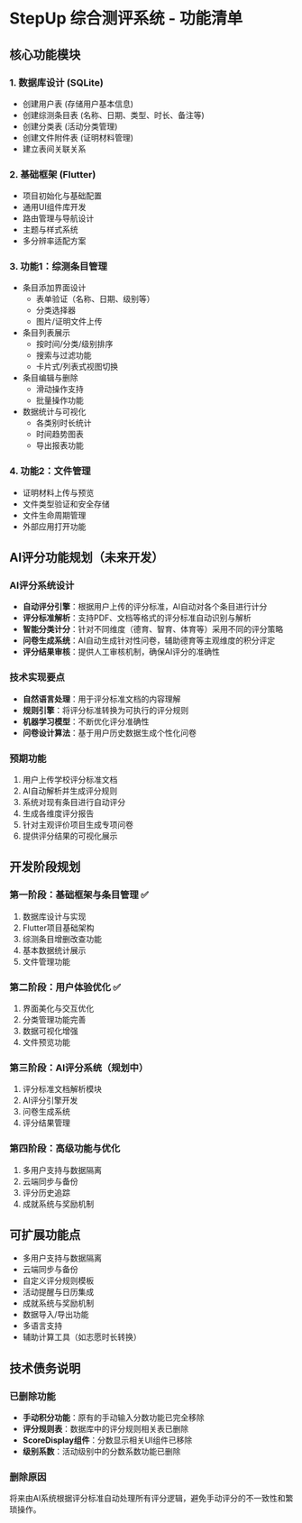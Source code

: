 # StepUp 综合测评系统 - 功能清单

## 核心功能模块

### 1. 数据库设计 (SQLite)
- 创建用户表 (存储用户基本信息)
- 创建综测条目表 (名称、日期、类型、时长、备注等)
- 创建分类表 (活动分类管理)
- 创建文件附件表 (证明材料管理)
- 建立表间关联关系

### 2. 基础框架 (Flutter)
- 项目初始化与基础配置
- 通用UI组件库开发
- 路由管理与导航设计
- 主题与样式系统
- 多分辨率适配方案

### 3. 功能1：综测条目管理
- 条目添加界面设计
  - 表单验证（名称、日期、级别等）
  - 分类选择器
  - 图片/证明文件上传
- 条目列表展示
  - 按时间/分类/级别排序
  - 搜索与过滤功能
  - 卡片式/列表式视图切换
- 条目编辑与删除
  - 滑动操作支持
  - 批量操作功能
- 数据统计与可视化
  - 各类别时长统计
  - 时间趋势图表
  - 导出报表功能

### 4. 功能2：文件管理
- 证明材料上传与预览
- 文件类型验证和安全存储
- 文件生命周期管理
- 外部应用打开功能

## AI评分功能规划（未来开发）

### AI评分系统设计
- **自动评分引擎**：根据用户上传的评分标准，AI自动对各个条目进行计分
- **评分标准解析**：支持PDF、文档等格式的评分标准自动识别与解析
- **智能分类计分**：针对不同维度（德育、智育、体育等）采用不同的评分策略
- **问卷生成系统**：AI自动生成针对性问卷，辅助德育等主观维度的积分评定
- **评分结果审核**：提供人工审核机制，确保AI评分的准确性

### 技术实现要点
- **自然语言处理**：用于评分标准文档的内容理解
- **规则引擎**：将评分标准转换为可执行的评分规则
- **机器学习模型**：不断优化评分准确性
- **问卷设计算法**：基于用户历史数据生成个性化问卷

### 预期功能
1. 用户上传学校评分标准文档
2. AI自动解析并生成评分规则
3. 系统对现有条目进行自动评分
4. 生成各维度评分报告
5. 针对主观评价项目生成专项问卷
6. 提供评分结果的可视化展示

## 开发阶段规划

### 第一阶段：基础框架与条目管理 ✅
1. 数据库设计与实现
2. Flutter项目基础架构
3. 综测条目增删改查功能
4. 基本数据统计展示
5. 文件管理功能

### 第二阶段：用户体验优化 ✅
1. 界面美化与交互优化
2. 分类管理功能完善
3. 数据可视化增强
4. 文件预览功能

### 第三阶段：AI评分系统（规划中）
1. 评分标准文档解析模块
2. AI评分引擎开发
3. 问卷生成系统
4. 评分结果管理

### 第四阶段：高级功能与优化
1. 多用户支持与数据隔离
2. 云端同步与备份
3. 评分历史追踪
4. 成就系统与奖励机制

## 可扩展功能点
- 多用户支持与数据隔离
- 云端同步与备份
- 自定义评分规则模板
- 活动提醒与日历集成
- 成就系统与奖励机制
- 数据导入/导出功能
- 多语言支持
- 辅助计算工具（如志愿时长转换）

## 技术债务说明

### 已删除功能
- **手动积分功能**：原有的手动输入分数功能已完全移除
- **评分规则表**：数据库中的评分规则相关表已删除
- **ScoreDisplay组件**：分数显示相关UI组件已移除
- **级别系数**：活动级别中的分数系数功能已删除

### 删除原因
将来由AI系统根据评分标准自动处理所有评分逻辑，避免手动评分的不一致性和繁琐操作。